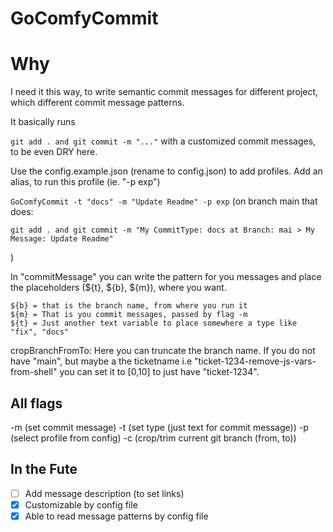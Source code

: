 # GoComfyCommit

# Why

I need it this way, to write semantic commit messages for different project, which different commit message patterns.

It basically runs

`git add . and git commit -m "..."` with a customized commit messages, to be even DRY here.

Use the config.example.json (rename to config.json) to add profiles.
Add an alias, to run this profile (ie. "-p exp")

```GoComfyCommit -t "docs" -m "Update Readme" -p exp```
(on branch main that does:
```
git add . and git commit -m "My CommitType: docs at Branch: mai > My Message: Update Readme"
```
)

In "commitMessage" you can write the pattern for you messages and place the placeholders (${t}, ${b}, ${m}), where you want.

```
${b} = that is the branch name, from where you run it
${m} = That is you commit messages, passed by flag -m
${t} = Just another text variable to place somewhere a type like "fix", "docs"
```

cropBranchFromTo: Here you can truncate the branch name. If you do not have "main", but maybe a the ticketname i.e "ticket-1234-remove-js-vars-from-shell" you can set it to [0,10] to just have "ticket-1234".

## All flags


-m (set commit message)
-t (set type (just text for commit message))
-p (select profile from config)
-c (crop/trim current git branch (from, to))


## In the Fute

- [ ] Add message description (to set links)
- [x] Customizable by config file
- [x] Able to read message patterns by config file